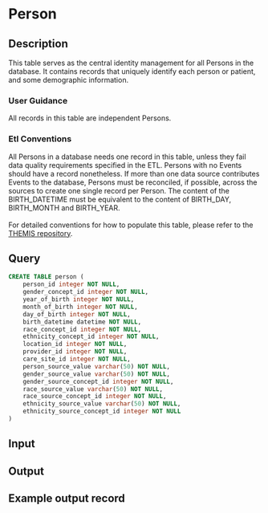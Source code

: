 <!---->

# Person

## Description
This table serves as the central identity management for all Persons in the database. It contains records that uniquely identify each person or patient, and some demographic information.

### User Guidance
All records in this table are independent Persons.

### Etl Conventions
All Persons in a database needs one record in this table, unless they fail data quality requirements specified in the ETL. Persons with no Events should have a record nonetheless. If more than one data source contributes Events to the database, Persons must be reconciled, if possible, across the sources to create one single record per Person. The content of the BIRTH_DATETIME must be equivalent to the content of BIRTH_DAY, BIRTH_MONTH and BIRTH_YEAR.<br><br>For detailed conventions for how to populate this table, please refer to the [THEMIS repository](https://ohdsi.github.io/Themis/person.html).

## Query
```sql
CREATE TABLE person (
	person_id integer NOT NULL,
	gender_concept_id integer NOT NULL,
	year_of_birth integer NOT NULL,
	month_of_birth integer NOT NULL,
	day_of_birth integer NOT NULL,
	birth_datetime datetime NOT NULL,
	race_concept_id integer NOT NULL,
	ethnicity_concept_id integer NOT NULL,
	location_id integer NOT NULL,
	provider_id integer NOT NULL,
	care_site_id integer NOT NULL,
	person_source_value varchar(50) NOT NULL,
	gender_source_value varchar(50) NOT NULL,
	gender_source_concept_id integer NOT NULL,
	race_source_value varchar(50) NOT NULL,
	race_source_concept_id integer NOT NULL,
	ethnicity_source_value varchar(50) NOT NULL,
	ethnicity_source_concept_id integer NOT NULL
)
```

## Input


## Output


## Example output record


